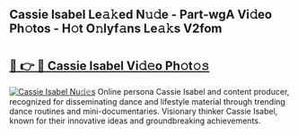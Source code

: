 ## Cassie Isabel Le𝚊𝚔ed N𝚞𝚍e - Part-wgA Vi𝚍eo Ph𝚘tos - H𝚘t O𝚗lyf𝚊ns Le𝚊𝚔s V2fom

# <h2><a href="http://hf4c5l.feru.top/?c=Cassie+Isabel">🔗 👉 🔴 Cassie Isabel Vi𝚍𝚎o Ph𝚘t𝚘𝚜</a></h2>

[![Cassie Isabel Nu𝚍𝚎s](https://i.imgur.com/0TWrTi3.gif)](http://hf4c5l.feru.top/?c=Cassie+Isabel)
Online persona Cassie Isabel and content producer, recognized for disseminating dance and lifestyle material through trending dance routines and mini-documentaries. Visionary thinker Cassie Isabel, known for their innovative ideas and groundbreaking achievements. 
